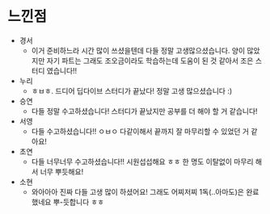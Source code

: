 # 느낀점

- 경서
  - 이거 준비하느라 시간 많이 쓰셨을텐데 다들 정말 고생많으셨습니다. 양이 많았지만 자기 파트는 그래도 조오금이라도 학습하는데 도움이 된 것 같아서 조은 스터디 였습니다!!
- 누리
  - ㅎㅂㅎ. 드디어 딥다이브 스터디가 끝났다! 정말 고생 많으셨습니다 :)
- 승연
  - 다들 정말 수고하셨습니다! 스터디가 끝났지만 공부를 더 해야 할 거 같습니다!
- 서영
  - 다들 수고하셨습니다!! ㅇㅂㅇ 다같이해서 끝까지 잘 마무리할 수 있었던 거 같아요!
- 초연
  - 다들 너무너무 수고하셨습니다!! 시원섭섭해요 ㅎㅎ 한 명도 이탈없이 마무리 해서 너무 뿌듯해요!
- 소현
  - 와아아아 진짜 다들 고생 많이 하셨어요! 그래도 어찌저찌 1독(..아마도)은 완료 했네요 뿌-듯합니다 ㅎㅎ